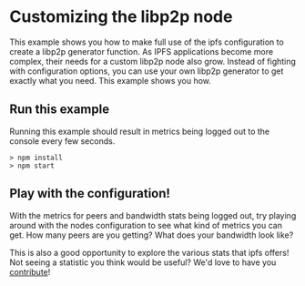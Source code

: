# Customizing the libp2p node

This example shows you how to make full use of the ipfs configuration to create a libp2p generator function. As IPFS applications become more complex, their needs for a custom libp2p node also grow. Instead of fighting with configuration options, you can use your own libp2p generator to get exactly what you need. This example shows you how.

## Run this example

Running this example should result in metrics being logged out to the console every few seconds.

```
> npm install
> npm start
```

## Play with the configuration!

With the metrics for peers and bandwidth stats being logged out, try playing around with the nodes configuration to see what kind of metrics you can get. How many peers are you getting? What does your bandwidth look like?

This is also a good opportunity to explore the various stats that ipfs offers! Not seeing a statistic you think would be useful? We'd love to have you [contribute](https://github.com/ipfs/js-ipfs/blob/master/CONTRIBUTING.md)!

